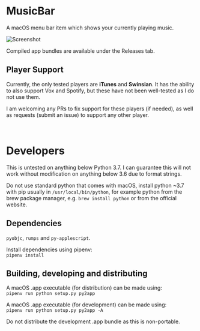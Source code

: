 # MusicBar
A macOS menu bar item which shows your currently playing music.

![Screenshot](https://sgfc.co/YbBH.png)

Compiled app bundles are available under the Releases tab.

## Player Support
Currently, the only tested players are **iTunes** and **Swinsian**.
It has the ability to also support Vox and Spotify, but these have not been well-tested as I do not use them.

I am welcoming any PRs to fix support for these players (if needed), as well as requests (submit an issue) to support any other player.

<br />

# Developers

This is untested on anything below Python 3.7. I can guarantee this will not work without modification on anything below 3.6 due to format strings.

Do not use standard python that comes with macOS, install python ~3.7 with pip usually in `/usr/local/bin/python`, for example python from the brew package manager, e.g. `brew install python` or from the official website.

## Dependencies

`pyobjc`, `rumps` and `py-applescript`.

Install dependencies using pipenv:
<br />`pipenv install`


## Building, developing and distributing

A macOS .app executable (for distribution) can be made using:
<br />`pipenv run python setup.py py2app`

A macOS .app executable (for development) can be made using:
<br />`pipenv run python setup.py py2app -A`

Do not distribute the development .app bundle as this is non-portable.
